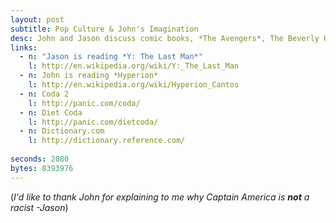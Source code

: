 ```yaml
---
layout: post
subtitle: Pop Culture & John's Imagination
desc: John and Jason discuss comic books, *The Avengers*, The Beverly Hill Gregoris, *The Avengers*, and James Bond. And a little bit about *The Avengers* at the end.
links:
  - n: "Jason is reading *Y: The Last Man*"
    l: http://en.wikipedia.org/wiki/Y:_The_Last_Man
  - n: John is reading *Hyperion*
    l: http://en.wikipedia.org/wiki/Hyperion_Cantos
  - n: Coda 2
    l: http://panic.com/coda/
  - n: Diet Coda
    l: http://panic.com/dietcoda/
  - n: Dictionary.com
    l: http://dictionary.reference.com/
    
seconds: 2080
bytes: 8393976
---
```



(*I'd like to thank John for explaining to me why Captain America is **not** a racist -Jason*)